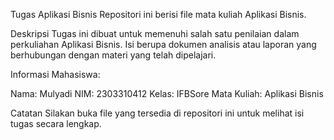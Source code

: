 Tugas Aplikasi Bisnis
Repositori ini berisi file mata kuliah Aplikasi Bisnis.

Deskripsi
Tugas ini dibuat untuk memenuhi salah satu penilaian dalam perkuliahan Aplikasi Bisnis. Isi berupa dokumen analisis atau laporan yang berhubungan dengan materi yang telah dipelajari. 

Informasi Mahasiswa:

Nama: Mulyadi
NIM: 2303310412
Kelas: IFBSore
Mata Kuliah: Aplikasi Bisnis

Catatan
Silakan buka file yang tersedia di repositori ini untuk melihat isi tugas secara lengkap.
